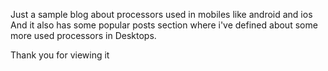 Just a sample blog about processors used in mobiles like android and ios 
And it also has some popular posts section where i've defined about some more used processors in Desktops.

Thank you for viewing it

